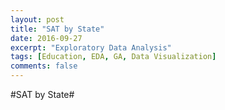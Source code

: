```yaml
---
layout: post
title: "SAT by State"
date: 2016-09-27
excerpt: "Exploratory Data Analysis"
tags: [Education, EDA, GA, Data Visualization]
comments: false
---
```


#SAT by State#